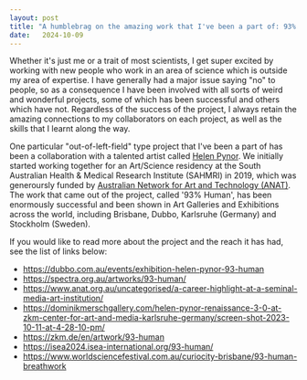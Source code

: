 ```yaml
---
layout: post
title: "A humblebrag on the amazing work that I've been a part of: 93% Human"
date:   2024-10-09
---
```


Whether it's just me or a trait of most scientists, I get super excited by working with new people who work in an area of science which is outside my area of expertise. 
I have generally had a major issue saying "no" to people, so as a consequence I have been involved with all sorts of weird and wonderful projects, some of which has been successful and others which have not.
Regardless of the success of the project, I always retain the amazing connections to my collaborators on each project, as well as the skills that I learnt along the way.

One particular "out-of-left-field" type project that I've been a part of has been a collaboration with a talented artist called [Helen Pynor](http://www.helenpynor.com/index.htm).
We initially started working together for an Art/Science residency at the South Australian Health & Medical Research Institute (SAHMRI) in 2019, which was generoursly funded by [Australian Network for Art and Technology (ANAT)](https://www.anat.org.au).
The work that came out of the project, called '93% Human', has been enormously successful and been shown in Art Galleries and Exhibitions across the world, including Brisbane, Dubbo, Karlsruhe (Germany) and Stockholm (Sweden).

If you would like to read more about the project and the reach it has had, see the list of links below:
- https://dubbo.com.au/events/exhibition-helen-pynor-93-human
- https://spectra.org.au/artworks/93-human/
- https://www.anat.org.au/uncategorised/a-career-highlight-at-a-seminal-media-art-institution/
- https://dominikmerschgallery.com/helen-pynor-renaissance-3-0-at-zkm-center-for-art-and-media-karlsruhe-germany/screen-shot-2023-10-11-at-4-28-10-pm/
- https://zkm.de/en/artwork/93-human
- https://isea2024.isea-international.org/93-human/
- https://www.worldsciencefestival.com.au/curiocity-brisbane/93-human-breathwork

